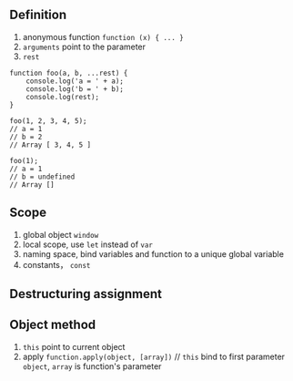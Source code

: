 ## Definition
1. anonymous function
```function (x) { ... }```
2. ```arguments``` point to the parameter
3. ```rest```
```
function foo(a, b, ...rest) {
    console.log('a = ' + a);
    console.log('b = ' + b);
    console.log(rest);
}

foo(1, 2, 3, 4, 5);
// a = 1
// b = 2
// Array [ 3, 4, 5 ]

foo(1);
// a = 1
// b = undefined
// Array []
```

## Scope
1. global object ```window```
2. local scope, use ```let``` instead of ```var```
3. naming space, bind variables and function to a unique global variable
4. constants， ```const```

## Destructuring assignment

## Object method
1. ```this``` point to current object
2. apply ```function.apply(object, [array])``` // ```this``` bind to first parameter ```object```, ```array``` is function's parameter

